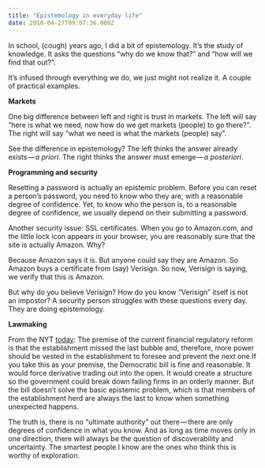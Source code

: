 ```yaml
---
title: "Epistemology in everyday life"
date: 2010-04-27T09:07:36.000Z
---
```


In school, (cough) years ago, I did a bit of epistemology. It’s the study of knowledge. It asks the questions “why do we know that?” and “how will we find that out?”.

It’s infused through everything we do, we just might not realize it. A couple of practical examples.

**Markets**

One big difference between left and right is trust in markets. The left will say “here is what we need, now how do we get markets (people) to go there?”. The right will say “what we need is what the markets (people) say”.

See the difference in epistemology? The left thinks the answer already exists — _a priori_. The right thinks the answer must emerge — _a posteriori_.

**Programming and security**

Resetting a password is actually an epistemic problem. Before you can reset a person’s password, you need to know who they are, with a reasonable degree of confidence. Yet, to know who the person is, to a reasonable degree of confidence, we usually depend on their submitting a password.

Another security issue: SSL certificates. When you go to Amazon.com, and the little lock icon appears in your browser, you are reasonably sure that the site is actually Amazon. Why?

Because Amazon says it is. But anyone could say they are Amazon. So Amazon buys a certificate from (say) Verisign. So now, Verisign is saying, we verify that this is Amazon.

But why do you believe Verisign? How do you know “Verisign” itself is not an impostor? A security person struggles with these questions every day. They are doing epistemology.

**Lawmaking**

From the NYT [today](http://www.nytimes.com/2010/04/27/opinion/27brooks.html):
The premise of the current financial regulatory reform is that the establishment missed the last bubble and, therefore, more power should be vested in the establishment to foresee and prevent the next one.If you take this as your premise, the Democratic bill is fine and reasonable. It would force derivative trading out into the open. It would create a structure so the government could break down failing firms in an orderly manner. But the bill doesn’t solve the basic epistemic problem, which is that members of the establishment herd are always the last to know when something unexpected happens.

The truth is, there is no “ultimate authority” out there — there are only degrees of confidence in what you know. And as long as time moves only in one direction, there will always be the question of discoverability and uncertainty. The smartest people I know are the ones who think this is worthy of exploration.
